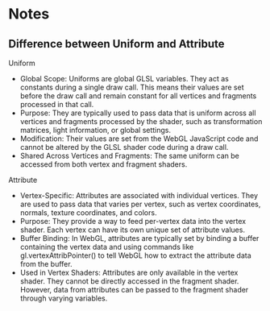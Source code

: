 # Notes

## Difference between Uniform and Attribute
Uniform
- Global Scope: Uniforms are global GLSL variables. They act as constants during a single draw call. This means their values are set before the draw call and remain constant for all vertices and fragments processed in that call.
- Purpose: They are typically used to pass data that is uniform across all vertices and fragments processed by the shader, such as transformation matrices, light information, or global settings.
- Modification: Their values are set from the WebGL JavaScript code and cannot be altered by the GLSL shader code during a draw call.
- Shared Across Vertices and Fragments: The same uniform can be accessed from both vertex and fragment shaders.

Attribute
- Vertex-Specific: Attributes are associated with individual vertices. They are used to pass data that varies per vertex, such as vertex coordinates, normals, texture coordinates, and colors.
- Purpose: They provide a way to feed per-vertex data into the vertex shader. Each vertex can have its own unique set of attribute values.
- Buffer Binding: In WebGL, attributes are typically set by binding a buffer containing the vertex data and using commands like gl.vertexAttribPointer() to tell WebGL how to extract the attribute data from the buffer.
- Used in Vertex Shaders: Attributes are only available in the vertex shader. They cannot be directly accessed in the fragment shader. However, data from attributes can be passed to the fragment shader through varying variables.